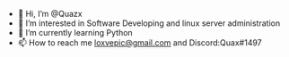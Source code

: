 - 👋 Hi, I’m @Quazx
- 👀 I’m interested in Software Developing and linux server administration
- 🌱 I’m currently learning Python
- 📫 How to reach me loxvepic@gmail.com and Discord:Quax#1497

<!---
Quazx/Quazx is a ✨ special ✨ repository because its `README.md` (this file) appears on your GitHub profile.
You can click the Preview link to take a look at your changes.
--->
